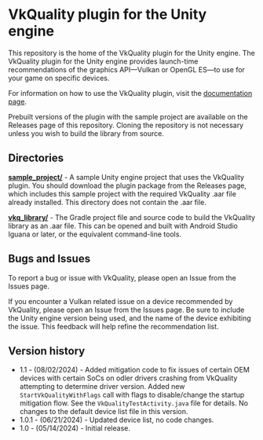 # VkQuality plugin for the Unity engine

This repository is the home of the VkQuality plugin for the Unity engine.
The VkQuality plugin for the Unity engine provides launch-time recommendations
of the graphics API—Vulkan or OpenGL ES—to use for your game on specific devices.

For information on how to use the VkQuality plugin, visit the
[documentation page](https://developer.android.com/games/engines/unity/unity-vkquality).

Prebuilt versions of the plugin with the sample project are available on the
Releases page of this repository. Cloning the repository is not necessary
unless you wish to build the library from source.

## Directories

**[sample_project/](sample_project)** - A sample Unity engine project that uses
the VkQuality plugin. You should download the plugin package from the Releases
page, which includes this sample project with the required VkQuality .aar file
already installed. This directory does not contain the .aar file.

**[vkq_library/](vkq_library)** - The Gradle project file and source code to
build the VkQuality library as an .aar file. This can be opened and built
with Android Studio Iguana or later, or the equivalent command-line tools.

## Bugs and Issues

To report a bug or issue with VkQuality, please open an Issue from the Issues
page.

If you encounter a Vulkan related issue on a device recommended by VkQuality,
please open an Issue from the Issues page. Be sure to include the Unity engine
version being used, and the name of the device exhibiting the issue. This
feedback will help refine the recommendation list.

## Version history

* 1.1 - (08/02/2024) - Added mitigation code to fix issues of certain OEM devices
with certain SoCs on odler drivers crashing from VkQuality attempting to determine
driver version. Added new `StartVkQualityWithFlags` call with flags to disable/change
the startup mitigation flow. See the `VkQualityTestActivity.java` file for details.
No changes to the default device list file in this version.
* 1.0.1 - (06/21/2024) - Updated device list, no code changes.
* 1.0 - (05/14/2024) - Initial release.

